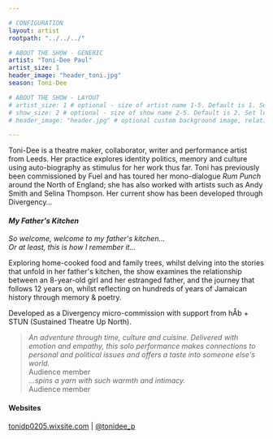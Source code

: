 ```yaml
---

# CONFIGURATION
layout: artist
rootpath: "../../../"

# ABOUT THE SHOW - GENERIC
artist: "Toni-Dee Paul"
artist_size: 1
header_image: "header_toni.jpg"
season: Toni-Dee

# ABOUT THE SHOW - LAYOUT
# artist_size: 1 # optional - size of artist name 1-5. Default is 1. Set longer names to lower values
# show_size: 2 # optional - size of show name 2-5. Default is 2. Set longer names to lower values
# header_image: "header.jpg" # optional custom background image, relative to current page

---
```

Toni-Dee is a theatre maker, collaborator, writer and performance artist from Leeds. Her practice explores identity politics, memory and culture using auto-biography as stimulus for her work thus far. Toni has previously been commissioned by Fuel and has toured her mono-dialogue *Rum Punch* around the North of England; she has also worked with artists such as Andy Smith and Selina Thompson. Her current show has been developed through Divergency…        
         
#### *My Father's Kitchen*        
*So welcome, welcome to my father's kitchen…<br>Or at least, this is how I remember it…*         
         
Exploring home-cooked food and family trees, whilst delving into the stories that unfold in her father's kitchen, the show examines the relationship between an 8-year-old girl and her estranged father, and the journey that follows 12 years on, whilst reflecting on hundreds of years of Jamaican history through memory & poetry.       
         
Developed as a Divergency micro-commission with support from hÅb + STUN (Sustained Theatre Up North).           
         
>*An adventure through time, culture and cuisine. Delivered with emotion and empathy, this solo performance makes connections to personal and political issues and offers a taste into someone else's world.*<br>Audience member     
>*…spins a yarn with such warmth and intimacy.*<br>Audience member     
         
#### Websites          
<a href="http://tonidp0205.wixsite.com/tonideepaul" target="_blank">tonidp0205.wixsite.com</a> | <a href="http://twitter.com/tonidee_p" target="_blank">@tonidee_p</a>
